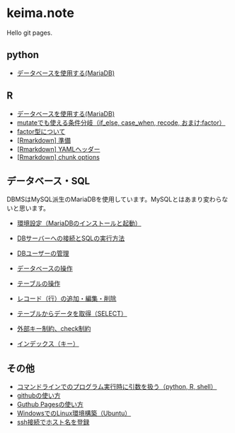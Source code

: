 # keima.note

Hello git pages.

## python
- [データベースを使用する(MariaDB)](python/database.md)

## R
- [データベースを使用する(MariaDB)](R/database.md)
- [mutateでも使える条件分岐（if_else, case_when, recode, おまけ:factor）](R/mutate2.md)
- [factor型について](R/factor.md)
- [[Rmarkdown] 準備](R/rmd_prepare.md)
- [[Rmarkdown] YAMLヘッダー](R/rmd_yaml.md)
- [[Rmarkdown] chunk options](R/rmd_chunk.md)


## データベース・SQL
DBMSはMySQL派生のMariaDBを使用しています。MySQLとはあまり変わらないと思います。

- [環境設定（MariaDBのインストールと起動）](sql/mariadb_install.md)
- [DBサーバーへの接続とSQLの実行方法](sql/execute_sql.md)

- [DBユーザーの管理](sql/user.md)
- [データベースの操作](sql/database.md)
- [テーブルの操作](sql/table.md)
- [レコード（行）の追加・編集・削除](sql/record.md)
- [テーブルからデータを取得（SELECT）](sql/select.md)

- [外部キー制約、check制約](sql/constraint.md)
- [インデックス（キー）](sql/sql_index.md)





## その他
- [コマンドラインでのプログラム実行時に引数を扱う（python, R, shell）](commandargs.md)
- [githubの使い方](github.md)
- [Guthub Pagesの使い方](github_pages.md)
- [WindowsでのLinux環境構築（Ubuntu）](ubuntu_setup.md)
- [ssh接続でホスト名を登録](ssh_hostname.md)
